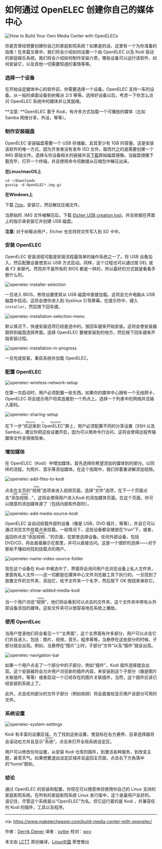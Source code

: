 如何通过 OpenELEC 创建你自己的媒体中心
======

![](https://maketecheasier-2d0f.kxcdn.com/assets/uploads/2017/03/openelec-media-center.jpg "How to Build Your Own Media Center with OpenELECs") 

你是否曾经想要创建你自己的家庭影院系统？如果是的话，这里有一个为你准备的指南！在本篇文章中，我们将会介绍如何设置一个由 OpenELEC 以及 Kodi 驱动的家庭娱乐系统。我们将会介绍如何制作安装介质，哪些设备可以运行该软件，如何安装它，以及其他一切需要知道的事情等等。

### 选择一个设备

在开始设定媒体中心的软件前，你需要选择一个设备。OpenELEC 支持一系列设备。从一般的桌面设备到树莓派 2/3 等等。选择好设备以后，考虑一下你怎么访问 OpenELEC 系统中的媒体并让其就绪。

**注意: **OpenELEC 基于 Kodi，有许多方式加载一个可播放的媒体（比如 Samba 网络分享，外设，等等）。

### 制作安装磁盘

OpenELEC 安装磁盘需要一个 USB 存储器，且其至少有 1GB 的容量。这是安装该软件的唯一方式，因为开发者没有发布 ISO 文件。取而代之的是需要创建一个 IMG 原始文件。选择与你设备相关的链接并且[下载][10]原始磁盘镜像。当磁盘镜像下载完毕，打开一个终端，并且使用命令将数据从压缩包中解压出来。

**在Linux/macOS上**

```
cd ~/Downloads
gunzip -d OpenELEC*.img.gz
```

**在Windows上**

下载 [7zip][11]，安装它，然后解压压缩文件。

当原始的 .IMG 文件被解压后，下载 [Etcher USB creation tool][12]，并且依据在界面上的指示来安装它并创建 USB 磁盘。

**注意:** 对于树莓派用户，Etcher 也支持将文件写入到 SD 卡中。

### 安装 OpenELEC

OpenELEC 安装进程可能是安装流程最简单的操作系统之一了。将 USB 设备加入，然后配置设备使其以 USB 方式启动。同样，这个过程也可以通过按 DEL 或者 F2 来替代。然而并不是所有的 BIOS 都是一样的，所以最好的方式就是看看手册什么的。

![openelec-installer-selection](https://maketecheasier-2d0f.kxcdn.com/assets/uploads/2017/03/openelec-installer-selection.png "openelec-installer-selection") 

一旦进入 BIOS，修改设置使其从 USB 磁盘中直接加载。这将会允许电脑从 USB 磁盘中启动，这将会使你进入到 Syslinux 引导屏幕。在提示符中，键入 `installer`，然后按下回车键。

![openelec-installation-selection-menu](https://maketecheasier-2d0f.kxcdn.com/assets/uploads/2017/03/openelec-installation-selection-menu.png "openelec-installation-selection-menu") 

默认情况下，快速安装选项已经是选中的。按回车键来开始安装。这将会使安装器跳转到磁盘选择界面。选择 OpenELEC 要被安装到的地方，然后按下回车键来开始安装过程。

![openelec-installation-in-progress](https://maketecheasier-2d0f.kxcdn.com/assets/uploads/2017/03/openelec-installation-in-progress.png "openelec-installation-in-progress") 

一旦完成安装，重启系统并加载 OpenELEC。

### 配置 OpenELEC

![openelec-wireless-network-setup](https://maketecheasier-2d0f.kxcdn.com/assets/uploads/2017/03/openelec-wireless-network-setup.jpg "openelec-wireless-network-setup") 

在第一次启动时，用户必须配置一些东西。如果你的媒体中心拥有一个无线网卡，OpenELEC 将会提示用户将其连接到一个热点上。选择一个列表中的网络并且输入密码。

![openelec-sharing-setup](https://maketecheasier-2d0f.kxcdn.com/assets/uploads/2017/03/openelec-sharing-setup.jpg "openelec-sharing-setup") 

在下一步“<ruby>欢迎来到 OpenELEC<rt>Welcome to OpenELEC</rt></ruby>”屏上，用户必须配置不同的分享设置（SSH 以及 Samba）。建议你把这些设置开启，因为可以用命令行访问，这将会使得远程传输媒体文件变得很简单。

### 增加媒体

在 OpenELEC（Kodi）中增加媒体，首先选择你希望添加的媒体到的部分。以同样的流程，为照片、音乐等添加媒体。在这个指南中，我们将着重讲解添加视频。

![openelec-add-files-to-kodi](https://maketecheasier-2d0f.kxcdn.com/assets/uploads/2017/03/openelec-add-files-to-kodi.jpg "openelec-add-files-to-kodi") 

点击在主页的“<ruby>视频<rt>Video</rt></ruby>”选项来进入视频页面。选择“<ruby>文件<rt>Files</rt></ruby>”选项，在下一个页面点击“<ruby>添加视频...<rt>Add videos…</rt></ruby>”，这将会使得用户进入Kodi 的添加媒体页面。在这个页面，你可以随意的添加媒体源了（包括内部和外部的）。

![openelec-add-media-source-kodi](https://maketecheasier-2d0f.kxcdn.com/assets/uploads/2017/03/openelec-add-media-source-kodi.jpg "openelec-add-media-source-kodi") 

OpenELEC 会自动挂载外部的设备（像是 USB，DVD 碟片，等等），并且它可以通过浏览文件挂载点来挂载。一般情况下，这些设备都会被放在“/run”下，或者，返回你点击“<ruby>添加视频...<rt>Add videos…</rt></ruby>”的页面，在那里选择设备。任何外部设备，包括 DVD/CD，将会直接展示在那里，并可以直接访问。这是一个很好的选择——对于那些不懂如何找到挂载点的用户。

![openelec-name-video-source-folder](https://maketecheasier-2d0f.kxcdn.com/assets/uploads/2017/03/openelec-name-video-source-folder.jpg "openelec-name-video-source-folder") 

现在这个设备在 Kodi 中被选中了，界面将会询问用户去浏览设备上私人文件夹，里面有私人文件——这一切都是在媒体中心文件浏览器工具下执行的。一旦找到了放置文件的文件夹，添加它，给予文件夹一个名字，然后按下 OK 按钮来保存它。

![openelec-show-added-media-kodi](https://maketecheasier-2d0f.kxcdn.com/assets/uploads/2017/03/openelec-show-added-media-kodi.jpg "openelec-show-added-media-kodi") 

当一个用户浏览“<ruby>视频<rt>Videos</rt></ruby>”，他们将会看到可以点击的文件夹，这个文件夹中带有从外部设备添加的媒体。这些文件夹可以很容易地在系统上播放。

### 使用 OpenELec

当用户登录他们将会看见一个“主界面”，这个主界面有许多部分，用户可以点击它们并且进入，包括：图片，视频，音乐，程序等等。当悬停在这些部分的时候，子部分就会出现。例如，当悬停在“图片”上时，子部分”文件“以及”插件”就会出现。

![openelec-navigation-bar](https://maketecheasier-2d0f.kxcdn.com/assets/uploads/2017/03/openelec-navigation-bar.jpg "openelec-navigation-bar") 

如果一个用户点击了一个部分中的子部分，例如“插件”，Kodi 插件选择就会出现。这个安装器将会允许用户浏览新的插件内容，来安装到这个子部分（像是图片关联插件，等等）或者启动一个已经存在的图片关联插件，当然，这个插件应该已经安装到系统上了。

此外，点击任何部分的文件子部分（例如视频）将会直接给显示用户该部分可用的文件。

### 系统设置

![openelec-system-settings](https://maketecheasier-2d0f.kxcdn.com/assets/uploads/2017/03/openelec-system-settings.jpg "openelec-system-settings") 

Kodi 有丰富的设置区域。为了找到这些设置，使鼠标在右方悬停，目录选择器将会滚动右方并且显示”<ruby>系统<rt>System</rt></ruby>“。点击来打开全局系统设定区。

用户可以修改任何设置，从安装 Kodi 仓库的插件，到激活各种服务，到改变主题，甚至天气。如果想要退出设定区域并且返回主页面，点击右下方角落中的“home”图标。

### 结论

通过 OpenELEC 的安装和配置，你现在可以随意体验使用你自己的 Linux 支持的家庭影院系统。在所有的家庭影院系统 Linux 发行版中，这个是最用户友好的。请记住，尽管这个系统是以“OpenELEC”为名，但它运行着的是 Kodi ，并兼容任何 Kodi 的插件，工具以及程序。

------

via: https://www.maketecheasier.com/build-media-center-with-openelec/

作者：[Derrik Diener][a]
译者：[svtter](https://github.com/svtter)
校对：[wxy](https://github.com/wxy)

本文由 [LCTT](https://github.com/LCTT/TranslateProject) 原创编译，[Linux中国](https://linux.cn/) 荣誉推出

[a]: https://www.maketecheasier.com/author/derrikdiener/
[1]: https://www.maketecheasier.com/author/derrikdiener/
[2]: https://www.maketecheasier.com/build-media-center-with-openelec/#comments
[3]: https://www.maketecheasier.com/category/linux-tips/
[4]: http://www.facebook.com/sharer.php?u=https%3A%2F%2Fwww.maketecheasier.com%2Fbuild-media-center-with-openelec%2F
[5]: http://twitter.com/share?url=https%3A%2F%2Fwww.maketecheasier.com%2Fbuild-media-center-with-openelec%2F&amp;text=How+to+Build+Your+Own+Media+Center+with+OpenELEC
[6]: mailto:?subject=How%20to%20Build%20Your%20Own%20Media%20Center%20with%20OpenELEC&amp;body=https%3A%2F%2Fwww.maketecheasier.com%2Fbuild-media-center-with-openelec%2F
[7]: https://www.maketecheasier.com/permanently-disable-windows-defender-windows-10/
[8]: https://www.maketecheasier.com/repair-mac-hard-disk-with-fsck/
[9]: https://support.google.com/adsense/troubleshooter/1631343
[10]: http://openelec.tv/get-openelec/category/1-openelec-stable-releases
[11]: http://www.7-zip.org/
[12]: https://etcher.io/
